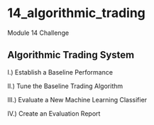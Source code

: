 # 14_algorithmic_trading
Module 14 Challenge

## Algorithmic Trading System
I.) Establish a Baseline Performance

II.) Tune the Baseline Trading Algorithm

III.) Evaluate a New Machine Learning Classifier

IV.) Create an Evaluation Report


